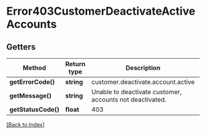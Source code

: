 # Error403CustomerDeactivateActiveAccounts

## Getters

Method | Return type | Description | Notes
------------ | ------------- | ------------- | -------------
**getErrorCode()** | **string** | customer.deactivate.account.active |
**getMessage()** | **string** | Unable to deactivate customer, accounts not deactivated. |
**getStatusCode()** | **float** | 403 |

[[Back to Index]](../index.md)
